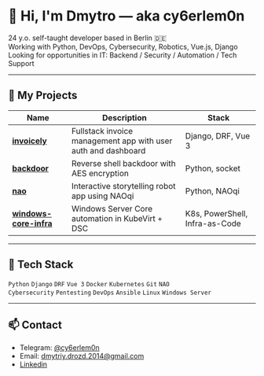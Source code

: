 # 👋 Hi, I'm Dmytro — aka cy6erlem0n

24 y.o. self-taught developer based in Berlin 🇩🇪  
Working with Python, DevOps, Cybersecurity, Robotics, Vue.js, Django  
Looking for opportunities in IT: Backend / Security / Automation / Tech Support

---

## 🔧 My Projects

| Name | Description | Stack |
|------|-------------|-------|
| [**invoicely**](https://github.com/cy6erlem0n/invoicely) | Fullstack invoice management app with user auth and dashboard | Django, DRF, Vue 3 |
| [**backdoor**](https://github.com/cy6erlem0n/backdoor) | Reverse shell backdoor with AES encryption | Python, socket |
| [**nao**](https://github.com/cy6erlem0n/nao) | Interactive storytelling robot app using NAOqi | Python, NAOqi |
| [**windows-core-infra**](https://github.com/cy6erlem0n/windows-core-infra) | Windows Server Core automation in KubeVirt + DSC | K8s, PowerShell, Infra-as-Code |

---

## 🧰 Tech Stack

`Python` `Django` `DRF` `Vue 3` `Docker` `Kubernetes` `Git` `NAO`  
`Cybersecurity` `Pentesting` `DevOps` `Ansible` `Linux` `Windows Server`

---

## 📫 Contact

- Telegram: [@cy6erlem0n](https://t.me/cy6erlem0n)  
- Email: dmytriy.drozd.2014@gmail.com
- [Linkedin](www.linkedin.com/in/dmytro-drozd-2796a32a3)
